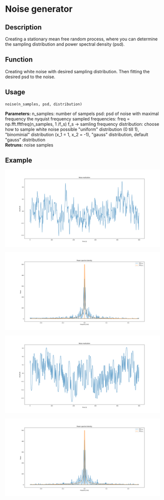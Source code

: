 # Noise generator

## Description
Creating a stationary mean free random process, where you can determine the sampling distribution and power spectral density (psd).

## Function
Creating white noise with desired sampling distribution. Then fitting the desired psd to the noise.

## Usage
```python
noise(n_samples, psd, distribution)
```

  **Parameters:**
    n_samples:    number of sampels 
    psd:          psd of noise with maximal frequency the nyquist frequency
                  sampled frequencies: freq = np.fft.fftfreq(n_samples, 1 /f_s)
                  f_s -> samling frequency
    distribution: choose how to sample white noise
                  possible "uniform" distribution (0 till 1), 
                  "binominial" distribution (x_1 = 1, x_2 = -1),
                  "gauss" distribution, default "gauss" distribution   
  **Retruns:**
                  noise samples

## Example


![gauss_1](images/gauss_1_f_real.png)

![gauss_2](images/gauss_1_f.png)

![binominal_1](images/binominal_1_f_real.png)


![binominal_1](images/binominal_1_f.png)
